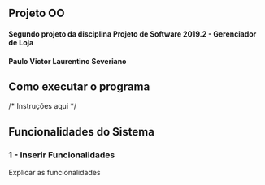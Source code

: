 ## Projeto OO
#### Segundo projeto da disciplina Projeto de Software 2019.2 - Gerenciador de Loja
#### Paulo Victor Laurentino Severiano

## Como executar o programa

/* Instruções aqui */

## Funcionalidades do Sistema

### 1 - Inserir Funcionalidades
Explicar as funcionalidades
